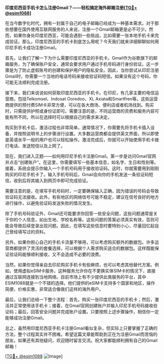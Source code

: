 **印度尼西亚手机卡怎么注册Gmail？——轻松搞定海外邮箱注册[[TG💪+ @esim1088](https://t.me/s/esim1088)]**

在当今数字化时代，拥有一封属于自己的电子邮箱已经成为一种基本需求。对于那些想要在国外使用互联网服务的人来说，注册一个Gmail邮箱更是必不可少。然而，如果你身处印度尼西亚，可能会遇到一些挑战，比如需要一张本地手机卡来完成验证。那么，印度尼西亚的手机卡到底怎么用呢？今天我们就来详细聊聊如何用印尼手机卡成功注册Gmail。

首先，让我们了解一下为什么需要印度尼西亚的手机卡。Gmail作为谷歌旗下的邮箱服务，为了确保账户安全，通常会要求用户通过手机号码进行身份验证。这一步骤是为了防止虚假账号的创建和保护用户的隐私安全。因此，当你尝试从印尼注册Gmail时，你需要一个当地的电话号码来接收验证码短信。如果没有这个号码，你可能无法顺利完成注册。

接下来，我们来说说如何获取印度尼西亚的手机卡。在印尼，有几家主要的电信运营商，包括Telkomsel、Indosat Ooredoo、XL Axiata和Smartfren等。这些运营商提供的预付费SIM卡非常方便，可以在各大商场、便利店或者机场找到。购买时，只需提供护照或身份证即可。需要注意的是，不同运营商的资费和服务内容可能有所不同，所以在选择时可以根据自己的需求来决定。

购买到手机卡后，激活过程也非常简单。通常情况下，你需要先将手机卡插入设备，并按照说明书上的步骤进行设置。大多数运营商都会提供英文界面，所以即使是英语水平一般的用户也可以轻松操作。激活完成后，你就可以开始使用手机卡拨打电话、发送短信以及上网了。

现在，我们进入正题——如何用印尼手机卡注册Gmail。第一步是访问Gmail官网并点击“创建账户”。在这里，你需要填写一些基本信息，如名字、生日和性别等。接着，系统会提示你输入一个手机号码用于接收验证码。这时，你就需要用到刚刚购买的印尼手机卡了。输入手机号码后，Gmail会向你的手机发送一条验证码短信，收到后将其输入到网页中即可完成验证。

需要注意的是，在填写手机号码时，一定要确保输入正确，因为错误的号码会导致验证码无法接收。此外，有些地区的网络信号可能不稳定，建议在信号良好的地方进行操作，以避免验证码发送失败的情况发生。

除了手机号码验证外，Gmail还可能要求你回答一些安全问题，这些问题通常是关于你的个人信息，如出生地、学校名称等。这些问题的答案必须真实有效，否则可能会导致后续登录出现问题。因此，在填写这些信息时要特别小心，尽量回忆起自己曾经填写过的资料。

另外，如果你担心自己的手机卡流量不够用，可以考虑购买额外的数据包。许多运营商都提供了灵活的套餐选择，可以根据个人需求购买适合的数据包。这样既能保证验证码能够顺利接收，又不会造成不必要的浪费。

当然，如果你觉得亲自去印尼购买手机卡有些麻烦，也可以考虑其他替代方案。例如，使用虚拟eSIM卡服务，这种服务允许你在不更换实体SIM卡的情况下，直接通过互联网连接到当地网络。目前市场上有不少提供此类服务的平台，其中ESIM1088就是一个不错的选择。他们提供的eSIM卡支持多个国家和地区，操作简便，价格实惠，非常适合像我们这样的海外用户。

最后，让我们总结一下整个流程：首先，购买一张印度尼西亚的手机卡；然后，激活并正常使用该手机卡；接着，在Gmail官网创建账户并输入印尼手机号码接收验证码；最后，回答安全问题并完成账户设置。只要按照上述步骤操作，相信你一定能够成功注册Gmail。

总之，虽然用印度尼西亚手机卡注册Gmail看似复杂，但实际上只要掌握了正确的方法，整个过程其实并不困难。希望这篇文章能帮助到正在为注册Gmail而苦恼的朋友。如果还有其他疑问，欢迎随时留言交流。祝大家都能顺利拥有自己的Gmail邮箱！

[[TG💪+ @esim1088](https://t.me/s/esim1088) ![Image](https://i.postimg.cc/4NQfJmqS/Snipaste-2025-05-13-00-14-12.png)]